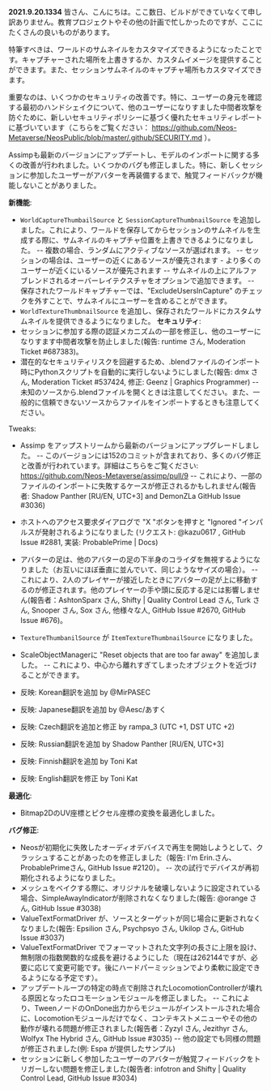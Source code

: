 **2021.9.20.1334**
皆さん、こんにちは。ここ数日、ビルドができていなくて申し訳ありません。教育プロジェクトやその他の計画で忙しかったのですが、ここにたくさんの良いものがあります。

特筆すべきは、ワールドのサムネイルをカスタマイズできるようになったことです。キャプチャーされた場所を上書きするか、カスタムイメージを提供することができます。また、セッションサムネイルのキャプチャ場所もカスタマイズできます。

重要なのは、いくつかのセキュリティの改善です。特に、ユーザーの身元を確認する最初のハンドシェイクについて、他のユーザーになりすました中間者攻撃を防ぐために、新しいセキュリティポリシーに基づく優れたセキュリティレポートに基づいています（こちらをご覧ください： <https://github.com/Neos-Metaverse/NeosPublic/blob/master/.github/SECURITY.md> ）。

Assimpも最新のバージョンにアップデートし、モデルのインポートに関する多くの改善が行われました。いくつかのバグも修正しました。特に、新しくセッションに参加したユーザーがアバターを再装備するまで、触覚フィードバックが機能しないことがありました。

**新機能**:
- `WorldCaptureThumbailSource` と `SessionCaptureThumbnailSource` を追加しました。これにより、ワールドを保存してからセッションのサムネイルを生成する際に、サムネイルのキャプチャ位置を上書きできるようになりました。
-- 複数の場合、ランダムにアクティブなソースが選ばれます。
-- セッションの場合は、ユーザーの近くにあるソースが優先されます - より多くのユーザーが近くにいるソースが優先されます
-- サムネイルの上にアルファブレンドされるオーバーレイテクスチャをオプションで追加できます。
-- 保存されたワールドキャプチャーでは、"ExcludeUsersInCapture" のチェックを外すことで、サムネイルにユーザーを含めることができます。
- `WorldTextureThumbnailSource` を追加し、保存されたワールドにカスタムサムネイルを提供できるようになりました。
**セキュリティ**:
- セッションに参加する際の認証メカニズムの一部を修正し、他のユーザーになりすます中間者攻撃を防止しました(報告: runtime さん, Moderation Ticket #687383)。
- 潜在的なセキュリティリスクを回避するため、.blendファイルのインポート時にPythonスクリプトを自動的に実行しないようにしました(報告: dmx さん, Moderation Ticket #537424, 修正: Geenz | Graphics Programmer)
-- 未知のソースから.blendファイルを開くときは注意してください。また、一般的に信頼できないソースからファイルをインポートするときも注意してください。

Tweaks:
- Assimp をアップストリームから最新のバージョンにアップグレードしました。
-- このバージョンには152のコミットが含まれており、多くのバグ修正と改善が行われています。詳細はこちらをご覧ください: https://github.com/Neos-Metaverse/assimp/pull/9
-- これにより、一部のファイルのインポートに失敗するケースが修正されるかもしれません(報告者: Shadow Panther [RU/EN, UTC+3] and DemonZLa GitHub Issue #3036)
- ホストへのアクセス要求ダイアログで "X "ボタンを押すと "Ignored "インパルスが発射されるようになりました (リクエスト: @kazu0617 , GitHub Issue #2881, 実装: ProbablePrime | Docs)
- アバターの足は、他のアバターの足の下半身のコライダを無視するようになりました（お互いにほぼ垂直に並んでいて、同じようなサイズの場合）。
-- これにより、2人のプレイヤーが接近したときにアバターの足が上に移動するのが修正されます。他のプレイヤーの手や頭に反応する足には影響しません(報告者：AshtonSparx さん, Shifty | Quality Control Lead さん, Turk さん, Snooper さん, Sox さん, 他様々な人, GitHub Issue #2670, GitHub Issue #676)。
- `TextureThumbanilSource` が `ItemTextureThumbnailSource` になりました。

- ScaleObjectManagerに "Reset objects that are too far away" を追加しました。
-- これにより、中心から離れすぎてしまったオブジェクトを近づけることができます。
- 反映: Korean翻訳を追加 by @MirPASEC
- 反映: Japanese翻訳を追加 by @Aesc/あすく
- 反映: Czech翻訳を追加と修正 by rampa_3 (UTC +1, DST UTC +2)
- 反映: Russian翻訳を追加 by Shadow Panther [RU/EN, UTC+3]
- 反映: Finnish翻訳を追加 by Toni Kat
- 反映: English翻訳を修正 by Toni Kat

**最適化**:
- Bitmap2DのUV座標とピクセル座標の変換を最適化しました。

**バグ修正**:
- Neosが初期化に失敗したオーディオデバイスで再生を開始しようとして、クラッシュすることがあったのを修正しました（報告: I'm Erin.さん、ProbablePrimeさん, GitHub Issue #2120）。
-- 次の試行でデバイスが再初期化されるようになりました。
- メッシュをベイクする際に、オリジナルを破壊しないように設定されている場合、SimpleAwayIndicatorが削除されなくなりました(報告: @orange さん, GitHub Issue #3038)
- ValueTextFormatDriver が、ソースとターゲットが同じ場合に更新されなくなりました(報告: Epsilion さん, Psychpsyo さん, Ukilop さん, GitHub Issue #3037)
- ValueTextFormatDriver でフォーマットされた文字列の長さに上限を設け、無制限の指数関数的な成長を避けるようにした（現在は262144ですが、必要に応じて変更可能です。後にハードパーミッションでより柔軟に設定できるようになる予定です）。
- アップデートループの特定の時点で削除されたLocomotionControllerが壊れる原因となったロコモーションモジュールを修正しました。
-- これにより、TweenノードのOnDone出力からモジュールがインストールされた場合に、Locomotionモジュールだけでなく、コンテキストメニューやその他の動作が壊れる問題が修正されました(報告者：Zyzyl さん, Jezithyr さん, Wolfyx The Hybrid さん, GitHub Issue #3035)
-- 他の設定でも同様の問題が修正されました(例: Espa が提供したサンプル)
- セッションに新しく参加したユーザーのアバターが触覚フィードバックをトリガーしない問題を修正しました(報告者: infotron and Shifty | Quality Control Lead, GitHub Issue #3034)